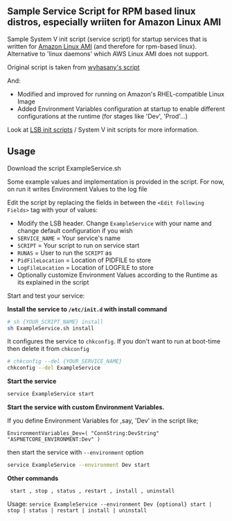 
## Sample Service Script for RPM based linux distros, especially wriiten for Amazon Linux AMI
Sample System V init script (service script) for startup services that is written for [Amazon Linux AMI] (and therefore for rpm-based linux). Alternative to 'linux daemons' which AWS Linux AMI does not support.

Original script is taken from [wyhasany's script]

And:
- Modified and improved for running on Amazon's RHEL-compatible Linux Image
- Added Environment Variables configuration at startup to enable different configurations at the runtime (for stages like 'Dev', 'Prod'...)

Look at [LSB init scripts] / System V init scripts for more information.

## Usage


Download the script ExampleService.sh

Some example values and implementation is provided in the script. For now, on run it writes Environment Values to the log file


Edit the script by replacing the fields in between the `<Edit Following Fields>` tag with your of values:
* Modify the LSB header. Change `ExampleService` with your name and change default configuration if you wish
* `SERVICE_NAME` = Your service's name
* `SCRIPT` = Your script to run on service start
* `RUNAS` = User to run the `SCRIPT` as
* `PidFileLocation` = Location of PIDFILE to store
* `LogFileLocation` = Location of LOGFILE to store
* Optionally customize Environment Values according to the Runtime as its explained in the script

Start and test your service:

**Install the service to `/etc/init.d` with install command**
```sh
# sh {YOUR_SCRIPT_NAME} install
sh ExampleService.sh install
```
It configures the service to `chkconfig`.  If you don't want to run at boot-time then delete it from `chkconfig`
```sh
# chkconfig --del {YOUR_SERVICE_NAME}
chkconfig --del ExampleService
```

**Start the service**

```sh
service ExampleService start
```

**Start the service with custom Environment Variables.**

If you define Environment Variables for ,say, 'Dev' in the script like;

 `EnvironmentVariables_Dev=( "ConnString:DevString" "ASPNETCORE_ENVIRONMENT:Dev" )
`

then start the service with `--environment` option
```sh
service ExampleService --environment Dev start
```
**Other commands**

` start , stop , status , restart , install , uninstall`

Usage: 
  `service ExampleService --environment Dev {optional} start | stop | status | restart | install | uninstall`

[Amazon Linux AMI]: https://aws.amazon.com/amazon-linux-ami/
[wyhasany's script]: https://github.com/wyhasany/sample-service-script
[LSB init scripts]: https://wiki.debian.org/LSBInitScripts

